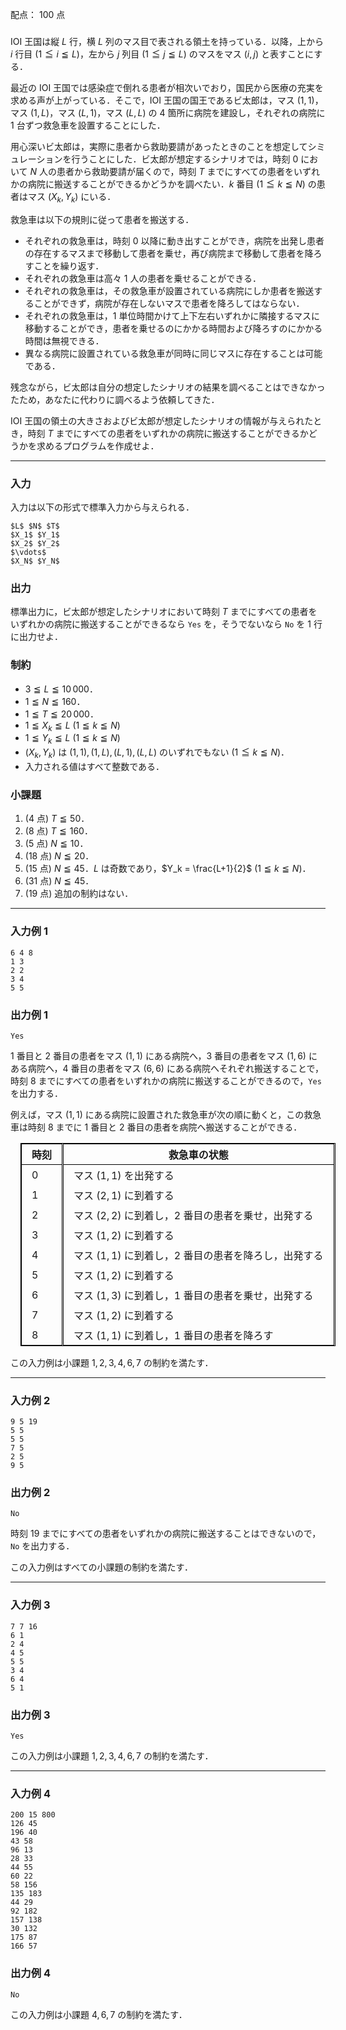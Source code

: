 配点： $100$ 点

###

IOI 王国は縦 $L$ 行，横 $L$ 列のマス目で表される領土を持っている．以降，上から $i$ 行目 ($1 \leqq i \leqq L$)，左から $j$ 列目 ($1 \leqq j \leqq L$) のマスをマス $(i, j)$ と表すことにする．

最近の IOI 王国では感染症で倒れる患者が相次いでおり，国民から医療の充実を求める声が上がっている．そこで，IOI 王国の国王であるビ太郎は，マス $(1, 1)$，マス $(1, L)$，マス $(L, 1)$，マス $(L, L)$ の $4$ 箇所に病院を建設し，それぞれの病院に $1$ 台ずつ救急車を設置することにした．

用心深いビ太郎は，実際に患者から救助要請があったときのことを想定してシミュレーションを行うことにした．ビ太郎が想定するシナリオでは，時刻 $0$ において $N$ 人の患者から救助要請が届くので，時刻 $T$ までにすべての患者をいずれかの病院に搬送することができるかどうかを調べたい．$k$ 番目 ($1 \leqq k \leqq N$) の患者はマス $(X_k, Y_k)$ にいる．

救急車は以下の規則に従って患者を搬送する．

- それぞれの救急車は，時刻 $0$ 以降に動き出すことができ，病院を出発し患者の存在するマスまで移動して患者を乗せ，再び病院まで移動して患者を降ろすことを繰り返す．
- それぞれの救急車は高々 $1$ 人の患者を乗せることができる．
- それぞれの救急車は，その救急車が設置されている病院にしか患者を搬送することができず，病院が存在しないマスで患者を降ろしてはならない．	
- それぞれの救急車は，$1$ 単位時間かけて上下左右いずれかに隣接するマスに移動することができ，患者を乗せるのにかかる時間および降ろすのにかかる時間は無視できる．
- 異なる病院に設置されている救急車が同時に同じマスに存在することは可能である．

残念ながら，ビ太郎は自分の想定したシナリオの結果を調べることはできなかったため，あなたに代わりに調べるよう依頼してきた．

IOI 王国の領土の大きさおよびビ太郎が想定したシナリオの情報が与えられたとき，時刻 $T$ までにすべての患者をいずれかの病院に搬送することができるかどうかを求めるプログラムを作成せよ．

---

### 入力

入力は以下の形式で標準入力から与えられる．

~~~
$L$ $N$ $T$
$X_1$ $Y_1$
$X_2$ $Y_2$
$\vdots$
$X_N$ $Y_N$
~~~

### 出力

標準出力に，ビ太郎が想定したシナリオにおいて時刻 $T$ までにすべての患者をいずれかの病院に搬送することができるなら `Yes` を，そうでないなら `No` を $1$ 行に出力せよ．

### 制約

- $3 \leqq L \leqq 10\, 000$．
- $1 \leqq N \leqq 160$．
- $1 \leqq T \leqq 20\, 000$．
- $1 \leqq X_k \leqq L$ ($1 \leqq k \leqq N$)
- $1 \leqq Y_k \leqq L$ ($1 \leqq k \leqq N$)
- $(X_k, Y_k)$ は $(1, 1), (1, L), (L, 1), (L, L)$ のいずれでもない ($1 \leqq k \leqq N$)．
- 入力される値はすべて整数である．

### 小課題

1. ($4$ 点) $T \leqq 50$．
2. ($8$ 点) $T \leqq 160$．
3. ($5$ 点) $N \leqq 10$．
4. ($18$ 点) $N \leqq 20$．
5. ($15$ 点) $N \leqq 45$．$L$ は奇数であり，$Y_k = \frac{L+1}{2}$ ($1 \leqq k \leqq N$)．
6. ($31$ 点) $N \leqq 45$．
7. ($19$ 点) 追加の制約はない．

---

### 入力例 1

~~~
6 4 8
1 3
2 2
3 4
5 5
~~~

### 出力例 1

~~~
Yes
~~~

$1$ 番目と $2$ 番目の患者をマス $(1, 1)$ にある病院へ，$3$ 番目の患者をマス $(1, 6)$ にある病院へ，$4$ 番目の患者をマス $(6, 6)$ にある病院へそれぞれ搬送することで，時刻 $8$ までにすべての患者をいずれかの病院に搬送することができるので，`Yes` を出力する．

例えば，マス $(1, 1)$ にある病院に設置された救急車が次の順に動くと，この救急車は時刻 $8$ までに $1$ 番目と $2$ 番目の患者を病院へ搬送することができる．

<style>
style + table {
    border-collapse: collapse;
    border: 1px solid black;
    margin: 1em;
    th {
        border: 1px solid black;
    }
    td {
        border-left: 1px solid black;
        border-right: 1px solid black;
    }
    th, td {
        padding: 0.25rem 1rem;
    }
    th:nth-child(1), td:nth-child(1) {
        border-right: 3px double black;
    }
}
</style>

| 時刻 | 救急車の状態 |
|---|---|
| $0$ | マス $(1, 1)$ を出発する |
| $1$ | マス $(2, 1)$ に到着する |
| $2$ | マス $(2, 2)$ に到着し，$2$ 番目の患者を乗せ，出発する |
| $3$ | マス $(1, 2)$ に到着する |
| $4$ | マス $(1, 1)$ に到着し，$2$ 番目の患者を降ろし，出発する |
| $5$ | マス $(1, 2)$ に到着する |
| $6$ | マス $(1, 3)$ に到着し，$1$ 番目の患者を乗せ，出発する |
| $7$ | マス $(1, 2)$ に到着する |
| $8$ | マス $(1, 1)$ に到着し，$1$ 番目の患者を降ろす |

この入力例は小課題 $1,2,3,4,6,7$ の制約を満たす．

---

### 入力例 2

~~~
9 5 19
5 5
5 5
7 5
2 5
9 5
~~~

### 出力例 2

~~~
No
~~~

時刻 $19$ までにすべての患者をいずれかの病院に搬送することはできないので，`No` を出力する．

この入力例はすべての小課題の制約を満たす．

---

### 入力例 3

~~~
7 7 16
6 1
2 4
4 5
5 5
3 4
6 4
5 1
~~~

### 出力例 3

~~~
Yes
~~~

この入力例は小課題 $1,2,3,4,6,7$ の制約を満たす． 

---

### 入力例 4

~~~
200 15 800
126 45
196 40
43 58
96 13
28 33
44 55
60 22
58 156
135 183
44 29
92 182
157 138
30 132
175 87
166 57
~~~

### 出力例 4

~~~
No
~~~

この入力例は小課題 $4,6,7$ の制約を満たす． 
